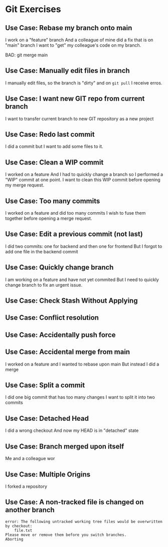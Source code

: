 # Git Exercises

## Use Case: Rebase my branch onto main

I work on a "feature" branch
And a colleague of mine did a fix that is on "main" branch
I want to "get" my colleague's code on my branch.

BAD: git merge main

## Use Case: Manually edit files in branch
I manually edit files, so the branch is "dirty" and on ```git pull``` I receive erros.

## Use Case: I want new GIT repo from current branch
I want to transfer current branch to new GIT repository as a new project

## Use Case: Redo last commit
I did a commit but I want to add some files to it.

## Use Case: Clean a WIP commit 

I worked on a feature
And I had to quickly change a branch so I performed a "WIP" commit at one point.
I want to clean this WIP commit before opening my merge request.

## Use Case: Too many commits

I worked on a feature and did too many commits
I wish to fuse them together before opening a merge request.

## Use Case: Edit a previous commit (not last)

I did two commits: one for backend and then one for frontend
But I forgot to add one file in the backend commit

## Use Case: Quickly change branch

I am working on a feature and have not yet commited
But I need to quickly change branch to fix an urgent issue.

## Use Case: Check Stash Without Applying

## Use Case: Conflict resolution

## Use Case: Accidentally push force

## Use Case: Accidental merge from main

I worked on a feature and I wanted to rebase upon main
But instead I did a merge

## Use Case: Split a commit

I did one big commit that has too many changes
I want to split it into two commits

## Use Case: Detached Head

I did a wrong checkout
And now my HEAD is in "detached" state

## Use Case: Branch merged upon itself

Me and a colleague wor

## Use Case: Multiple Origins

I forked a repository

## Use Case: A non-tracked file is changed on another branch

````
error: The following untracked working tree files would be overwritten by checkout:
	file.txt
Please move or remove them before you switch branches.
Aborting
````
